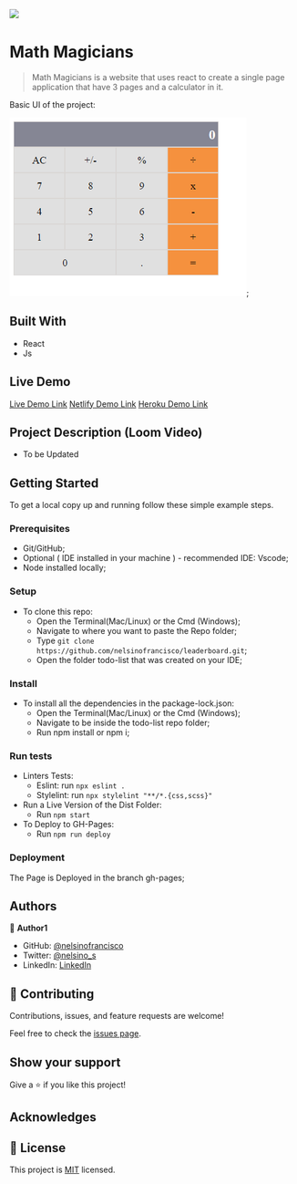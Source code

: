 ![](https://img.shields.io/badge/Microverse-blueviolet)

# Math Magicians

> Math Magicians is a website that uses react to create a single page application that have 3 pages and a calculator in it.

Basic UI of the project:

![screenshot](screenshot1.png);

## Built With

- React
- Js

## Live Demo

[Live Demo Link](https://nelsinofrancisco.github.io/math_magicians/)
[Netlify Demo Link](https://nelsino-math-magicians.netlify.app/#/)
[Heroku Demo Link](https://nelsino-math-magicians.herokuapp.com/#/)

## Project Description (Loom Video)

- To be Updated

## Getting Started

To get a local copy up and running follow these simple example steps.

### Prerequisites

- Git/GitHub;
- Optional ( IDE installed in your machine ) - recommended IDE: Vscode;
- Node installed locally;

### Setup

- To clone this repo:
  - Open the Terminal(Mac/Linux) or the Cmd (Windows);
  - Navigate to where you want to paste the Repo folder;
  - Type `git clone https://github.com/nelsinofrancisco/leaderboard.git`;
  - Open the folder todo-list that was created on your IDE;

### Install

- To install all the dependencies in the package-lock.json:
  - Open the Terminal(Mac/Linux) or the Cmd (Windows);
  - Navigate to be inside the todo-list repo folder;
  - Run npm install or npm i;
  
### Run tests

- Linters Tests:
  - Eslint: run `npx eslint .`
  - Stylelint: run `npx stylelint "**/*.{css,scss}"`
- Run a Live Version of the Dist Folder:
  - Run `npm start`
- To Deploy to GH-Pages:
  - Run `npm run deploy`

### Deployment

The Page is Deployed in the branch gh-pages;

## Authors

👤 **Author1**

- GitHub: [@nelsinofrancisco](https://github.com/nelsinofrancisco)
- Twitter: [@nelsino_s](https://twitter.com/nelsino_s)
- LinkedIn: [LinkedIn](https://www.linkedin.com/in/nelsino-francisco-de-souza-neto-ab60a7166/)

## 🤝 Contributing

Contributions, issues, and feature requests are welcome!

Feel free to check the [issues page](../../issues/).

## Show your support

Give a ⭐️ if you like this project!

## Acknowledges

## 📝 License

This project is [MIT](./MIT.md) licensed.